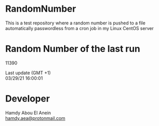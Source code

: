 # RandomNumber    
This is a test repository where a random number is pushed to a file automatically passwordless from a cron job in my Linux CentOS server    
# Random Number of the last run   
11390
      
Last update (GMT +1)    
03/29/21 16:00:01
# Developer    
Hamdy Abou El Anein   
hamdy.aea@protonmail.com
